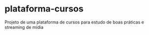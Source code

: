 # plataforma-cursos
Projeto de uma plataforma de cursos para estudo de boas práticas e streaming de mídia
